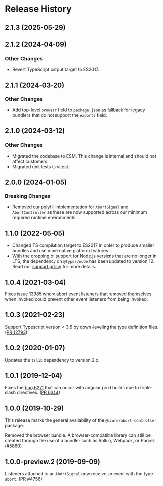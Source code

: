 # Release History

## 2.1.3 (2025-05-29)

## 2.1.2 (2024-04-09)

### Other Changes

- Revert TypeScript output target to ES2017.

## 2.1.1 (2024-03-20)

### Other Changes

- Add top-level `browser` field to `package.json` as fallback for legacy bundlers that do not support the `exports` field.

## 2.1.0 (2024-03-12)

### Other Changes

- Migrated the codebase to ESM. This change is internal and should not affect customers.
- Migrated unit tests to vitest.

## 2.0.0 (2024-01-05)

### Breaking Changes

- Removed our polyfill implementation for `AbortSignal` and `AbortController` as these are now supported across our minimum required runtime environments.

## 1.1.0 (2022-05-05)

- Changed TS compilation target to ES2017 in order to produce smaller bundles and use more native platform features
- With the dropping of support for Node.js versions that are no longer in LTS, the dependency on `@types/node` has been updated to version 12. Read our [support policy](https://github.com/Azure/azure-sdk-for-js/blob/main/SUPPORT.md) for more details.

## 1.0.4 (2021-03-04)

Fixes issue [13985](https://github.com/Azure/azure-sdk-for-js/issues/13985) where abort event listeners that removed themselves when invoked could prevent other event listeners from being invoked.

## 1.0.3 (2021-02-23)

Support Typescript version < 3.6 by down-leveling the type definition files. ([PR 12793](https://github.com/Azure/azure-sdk-for-js/pull/12793))

## 1.0.2 (2020-01-07)

Updates the `tslib` dependency to version 2.x.

## 1.0.1 (2019-12-04)

Fixes the [bug 6271](https://github.com/Azure/azure-sdk-for-js/issues/6271) that can occur with angular prod builds due to triple-slash directives.
([PR 6344](https://github.com/Azure/azure-sdk-for-js/pull/6344))

## 1.0.0 (2019-10-29)

This release marks the general availability of the `@azure/abort-controller` package.

Removed the browser bundle. A browser-compatible library can still be created through the use of a bundler such as Rollup, Webpack, or Parcel.
([#5860](https://github.com/Azure/azure-sdk-for-js/pull/5860))

## 1.0.0-preview.2 (2019-09-09)

Listeners attached to an `AbortSignal` now receive an event with the type `abort`. (PR #4756)
